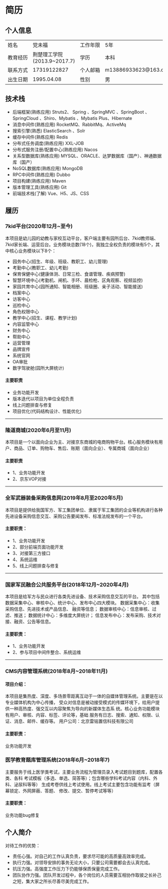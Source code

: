 # 简历

## 个人信息

<table align="center" style="word-break: keep-all;word-wrap:break-word;">
<tr>
    <td>姓名</td>
    <td>党未福</td>
    <td>工作年限</td>
    <td>5年</td></tr>
<tr>
    <td>教育经历</td>
    <td>荆楚理工学院(2013.9~2017.7)</td>
    <td>学历</td>
    <td>本科</td></tr>
<tr>
    <td>联系方式</td>
    <td>17319122827</td>
    <td>个人邮箱</td>
    <td>m13886933623@163.com</td>
</tr>
<tr>
    <td>出生日期</td>
    <td>1995.04.08</td>
    <td>性别</td>
    <td>男</td></tr>
</table>

## 技术栈
- 后端框架(熟练应用) Struts2、 Spring 、SpringMVC 、SpringBoot 、SpringCloud 、Shiro、Mybatis 、Mybatis Plus、Hibernate
- 消息中间件(熟练应用) RocketMQ、RabbitMq、ActiveMq
- 搜索引擎(熟悉) ElasticSearch 、Solr
- 缓存中间件(熟练应用)  Redis
- 分布式任务调度(熟练应用) XXL-JOB
- 分布式服务注册/配置中心(熟练应用) Nacos
- 关系型数据库(熟练应用) MYSQL、ORACLE、达梦数据库（国产）、神通数据库（国产）
- NoSQL数据库(熟练应用) MongoDB
- RPC中间件(熟练应用) Dubbo
- 项目构建(熟练应用) Maven
- 版本管理工具(熟练应用) Git
- 前端技术栈(了解) Vue、H5、JS、CSS

## 履历

### 7kid平台(2020年12月~至今)
本项目是幼儿园的幼教与家校互动平台，客户端主要有园所后台、7kid教师端、7kid家长端、运营后台。业务模块总数(18个)，我独立全权负责的模块有5个，其中核心业务模块以下8个：

- 园务中心(招生、年级、班级、教职工、幼儿管理)
- 考勤中心(教职工、幼儿考勤)
- 保育保健中心(健康体测、日常三检、食谱管理、疾病预警)
- 智慧环境中心(考勤机、闸机、手环、晨检枪、区角观察、视频监控)
- 家园共育中心(园所通知、智能相册、班级圈、亲子活动、智能接送)
- 档案中心
- 访客中心
- 巡检中心
- 角色权限中心
- 教学中心(招生、课程、教学计划)
- 内容监管中心
- 财务中心
- 帮助中心
- 运营管理
- 品牌宣传
- 系统官网
- OA审批
- 数字驾驶舱(园所大屏统计)

#### 主要职责
- 业务功能开发
- 版本迭代以项目为单位全程负责
- 线上问题排查与修复
- 项目优化(代码结构设计、性能优化)

---

### 隆道商城(2020年6月至11月)
本项目是一个以面向企业为主、对接京东商城的电商购物平台。核心服务模块有用户、商品、订单、购物车、售后、账期（面向企业）、专属商城（面向企业）
#### 主要职责
- 1、业务功能开发
- 2、京东VOP对接

---

### 全军武器装备采购信息网(2019年8月至2020年5月)
本项目是提供给我国军方、军工集团单位、隶属于军工集团的企业等机构进行各种先进设备采购信息交互、采购公告要闻发布、标准法规发布的一个平台。
#### 主要职责：
- 1、业务功能开发
- 2、部分前端页面功能开发
- 3、对接第三方接口
- 4、系统运维
- 5、线上问题排查与修复

---

### 国家军民融合公共服务平台(2018年12月~2020年4月)
本项目是给军方与民众进行各类先进设备、技术采购信息交互的平台。 其中包括数据采集中心、审核中心、统计中心、发布中心四大模块。
数据采集中心：收集采购信息、先进技术或产品信息、 融资等信息；
数据审核中心：信息审核、过滤、推送；
数据统计中心：多维度大屏统计；
信息发布中心：发布采购、技术对接、融资、公告等信息。
#### 主要职责：
- 1、业务功能开发
- 2、参与项目中间件整合、系统运维

---

### CMS内容管理系统(2018年8月~2018年11月)
#### 项目介绍：
本项目是集热度、深度、多场景零距离互动于一体的自媒体管理系统。主要是在以专业媒体机构为中心传播，
受众对信息是被动接受模式的传媒环境下，给用户提供一种高热度、强交互以内容聚焦为导向的新媒体生态系
统。核心业务功能模块有用户、审核、内容、标签、评论等，基础 服务有日志、搜索、通知、权限、认证、消息、邮件、缓存等。
用户公司：北京雷铭置信科技有限公司
#### 主要职责：
业务功能开发
### 医学教育题库管理系统(2018年6月~2018年7)
主要服务于线上医学类考试，主要业务流程为管理员录入考试题目到题库，配置各类、各科
考试模板（多选、单选、简答等）；包含哪些学科考试内容（内科、外科、泌尿科等等）
生成考卷供线上考试使用。线上考试主要包含功能有监考（屏幕锁定、外网屏蔽、答题、
修改、提交、暂停考试等等）
#### 主要职责：
业务功能bug修复

## 个人简介
对待工作的优势：

- 责任心强。对自己的工作认真负责，要求尽可能的高质量高效率完成。
- 执行力强。对领导安排的事务无论大小，只要公司需要都会去认真完成。
- 抗压力强。高强度工作压力下仍能够保质保量完成工作。
- 团队协作力强。团队开发过程中，各个岗位的人员需要互相协作取彼之长补己之短，集大家之所长尽善尽美完成工作。

